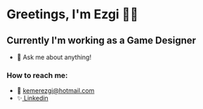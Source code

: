 # Greetings, I'm Ezgi :raising_hand_woman: 
## Currently I'm working as a Game Designer 

- 💬 Ask me about anything!
### How to reach me:
- :e-mail: kemerezgi@hotmail.com 
- :sparkles:<a href="https://www.linkedin.com/in/ezgi-kemer/">  Linkedin </a>

